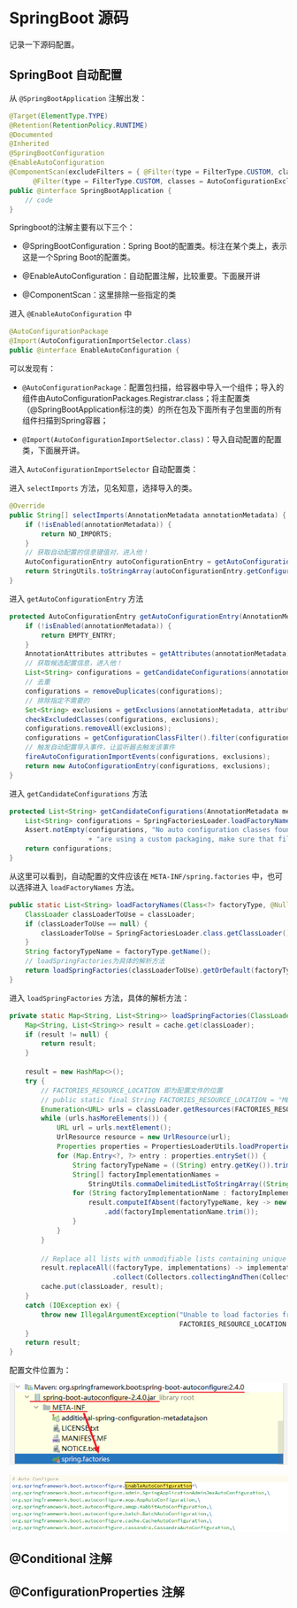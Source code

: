 # SpringBoot 源码

记录一下源码配置。

## SpringBoot 自动配置

从 `@SpringBootApplication` 注解出发：

```java
@Target(ElementType.TYPE)
@Retention(RetentionPolicy.RUNTIME)
@Documented
@Inherited
@SpringBootConfiguration
@EnableAutoConfiguration
@ComponentScan(excludeFilters = { @Filter(type = FilterType.CUSTOM, classes = TypeExcludeFilter.class),
      @Filter(type = FilterType.CUSTOM, classes = AutoConfigurationExcludeFilter.class) })
public @interface SpringBootApplication {
    // code
}
```

Springboot的注解主要有以下三个：

-   @SpringBootConfiguration：Spring Boot的配置类。标注在某个类上，表示这是一个Spring Boot的配置类。

-   @EnableAutoConfiguration：自动配置注解，比较重要。下面展开讲

-   @ComponentScan：这里排除一些指定的类

进入 `@EnableAutoConfiguration` 中

```java
@AutoConfigurationPackage
@Import(AutoConfigurationImportSelector.class)
public @interface EnableAutoConfiguration {
```

可以发现有：

-   `@AutoConfigurationPackage`：配置包扫描，给容器中导入一个组件；导入的组件由AutoConfigurationPackages.Registrar.class；将主配置类（@SpringBootApplication标注的类）的所在包及下面所有子包里面的所有组件扫描到Spring容器；

-   `@Import(AutoConfigurationImportSelector.class)`：导入自动配置的配置类，下面展开讲。

进入 `AutoConfigurationImportSelector` 自动配置类：

进入 `selectImports` 方法，见名知意，选择导入的类。

```java
@Override
public String[] selectImports(AnnotationMetadata annotationMetadata) {
    if (!isEnabled(annotationMetadata)) {
        return NO_IMPORTS;
    }
    // 获取自动配置的信息键值对，进入他！
    AutoConfigurationEntry autoConfigurationEntry = getAutoConfigurationEntry(annotationMetadata);
    return StringUtils.toStringArray(autoConfigurationEntry.getConfigurations());
}
```

进入 `getAutoConfigurationEntry` 方法

```java
protected AutoConfigurationEntry getAutoConfigurationEntry(AnnotationMetadata annotationMetadata) {
    if (!isEnabled(annotationMetadata)) {
        return EMPTY_ENTRY;
    }
    AnnotationAttributes attributes = getAttributes(annotationMetadata);
    // 获取候选配置信息，进入他！
    List<String> configurations = getCandidateConfigurations(annotationMetadata, attributes);
    // 去重
    configurations = removeDuplicates(configurations);
    // 排除指定不需要的
    Set<String> exclusions = getExclusions(annotationMetadata, attributes);
    checkExcludedClasses(configurations, exclusions);
    configurations.removeAll(exclusions);
    configurations = getConfigurationClassFilter().filter(configurations);
    // 触发自动配置导入事件，让监听器去触发该事件
    fireAutoConfigurationImportEvents(configurations, exclusions);
    return new AutoConfigurationEntry(configurations, exclusions);
}
```

进入 `getCandidateConfigurations` 方法

```java
protected List<String> getCandidateConfigurations(AnnotationMetadata metadata, AnnotationAttributes attributes) {
    List<String> configurations = SpringFactoriesLoader.loadFactoryNames(getSpringFactoriesLoaderFactoryClass(), getBeanClassLoader());
    Assert.notEmpty(configurations, "No auto configuration classes found in META-INF/spring.factories. If you "
                    + "are using a custom packaging, make sure that file is correct.");
    return configurations;
}
```

从这里可以看到，自动配置的文件应该在 `META-INF/spring.factories` 中，也可以选择进入 `loadFactoryNames` 方法。

```java
public static List<String> loadFactoryNames(Class<?> factoryType, @Nullable ClassLoader classLoader) {
    ClassLoader classLoaderToUse = classLoader;
    if (classLoaderToUse == null) {
        classLoaderToUse = SpringFactoriesLoader.class.getClassLoader();
    }
    String factoryTypeName = factoryType.getName();
    // loadSpringFactories为具体的解析方法
    return loadSpringFactories(classLoaderToUse).getOrDefault(factoryTypeName, Collections.emptyList());
}
```

进入 `loadSpringFactories` 方法，具体的解析方法：

```java
private static Map<String, List<String>> loadSpringFactories(ClassLoader classLoader) {
    Map<String, List<String>> result = cache.get(classLoader);
    if (result != null) {
        return result;
    }

    result = new HashMap<>();
    try {
        // FACTORIES_RESOURCE_LOCATION 即为配置文件的位置
        // public static final String FACTORIES_RESOURCE_LOCATION = "META-INF/spring.factories";
        Enumeration<URL> urls = classLoader.getResources(FACTORIES_RESOURCE_LOCATION);
        while (urls.hasMoreElements()) {
            URL url = urls.nextElement();
            UrlResource resource = new UrlResource(url);
            Properties properties = PropertiesLoaderUtils.loadProperties(resource);
            for (Map.Entry<?, ?> entry : properties.entrySet()) {
                String factoryTypeName = ((String) entry.getKey()).trim();
                String[] factoryImplementationNames =
                    StringUtils.commaDelimitedListToStringArray((String) entry.getValue());
                for (String factoryImplementationName : factoryImplementationNames) {
                    result.computeIfAbsent(factoryTypeName, key -> new ArrayList<>())
                        .add(factoryImplementationName.trim());
                }
            }
        }

        // Replace all lists with unmodifiable lists containing unique elements
        result.replaceAll((factoryType, implementations) -> implementations.stream().distinct()
                          .collect(Collectors.collectingAndThen(Collectors.toList(), Collections::unmodifiableList)));
        cache.put(classLoader, result);
    }
    catch (IOException ex) {
        throw new IllegalArgumentException("Unable to load factories from location [" +
                                           FACTORIES_RESOURCE_LOCATION + "]", ex);
    }
    return result;
}
```

配置文件位置为：

![image-20201203151924588](_images/image-20201203151924588.png)

![image-20201203151853837](_images/image-20201203151853837.png)



## @Conditional 注解



## @ConfigurationProperties 注解


